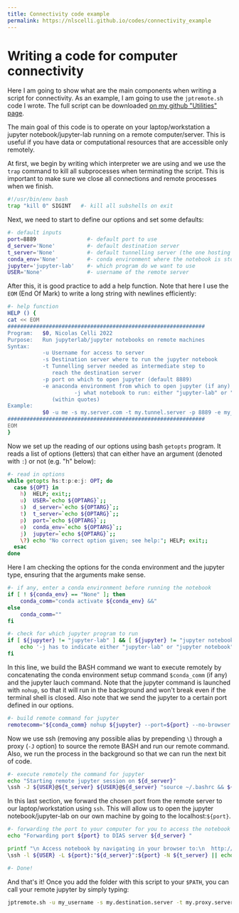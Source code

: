 ```yaml
---
title: Connectivity code example
permalink: https://nlscelli.github.io/codes/connectivity_example
---
```


# Writing a code for computer connectivity
Here I am going to show what are the main components when writing a script for connectivity. As an example, I am going to use the `jptremote.sh` code I wrote. The full script can be downloaded [on my github "Utilities" page](https://github.com/nlscelli/Utilities/blob/main/jptremote.sh).

The main goal of this code is to operate on your laptop/workstation a jupyter notebook/jupyter-lab running on a remote computer/server. This is useful if you have data or computational resources that are accessible only remotely.

At first, we begin by writing which interpreter we are using and we use the `trap` command to kill all subprocesses when terminating the script. This is important to make sure we close all connections and remote processes when we finish.
```bash
#!/usr/bin/env bash
trap "kill 0" SIGINT   #- kill all subshells on exit
```

Next, we need to start to define our options and set some defaults:
```bash
#- default inputs
port=8889                #- default port to use
d_server='None'          #- default destination server
t_server='None'          #- default tunnelling server (the one hosting the proxy)
conda_env='None'         #- conda environment where the notebook is stored
jupyter='jupyter-lab'    #- which program do we want to use
USER='None'              #- username of the remote server
```
After this, it is good practice to add a help function. Note that here I use the `EOM` (End Of Mark) to write a long string with newlines efficiently:
```bash
#- help function
HELP () {
cat << EOM
##############################################################
Program:   $0, Nicolas Celli 2022
Purpose:   Run jupyterlab/jupyter notebooks on remote machines
Syntax:
           -u Username for access to server
           -s Destination server where to run the jupyter notebook
           -t Tunnelling server needed as intermediate step to
              reach the destination server
           -p port on which to open jupyter (default 8889)
           -e anaconda environment from which to open jupyter (if any)
					 -j what notebook to run: either "jupyter-lab" or "jupyter notebook"
              (within quotes)
Example:
           $0 -u me -s my.server.com -t my.tunnel.server -p 8889 -e my_conda
##############################################################
EOM
}
```


Now we set up the reading of our options using bash `getopts` program. It reads a list of options (letters) that can either have an argument (denoted with `:`) or not (e.g. "h" below):
```bash
#- read in options
while getopts hs:t:p:e:j: OPT; do
  case ${OPT} in
    h)  HELP; exit;;
    u)  USER=`echo ${OPTARG}`;;
    s)  d_server=`echo ${OPTARG}`;;
    t)  t_server=`echo ${OPTARG}`;;
    p)  port=`echo ${OPTARG}`;;
    e)  conda_env=`echo ${OPTARG}`;;
    j)  jupyter=`echo ${OPTARG}`;;
    \?) echo "No correct option given; see help:"; HELP; exit;;
  esac
done
```

Here I am checking the options for the conda environment and the jupyter type, ensuring that the arguments make sense.
```bash
#- if any, enter a conda environment before running the notebook
if [ ! ${conda_env} == "None" ]; then
	conda_comm="conda activate ${conda_env} &&"
else
	conda_comm=""
fi

#- check for which jupyter program to run
if [ ${jupyter} != "jupyter-lab" ] && [ ${jupyter} != "jupyter notebook" ]; then
	echo '-j has to indicate either "jupyter-lab" or "jupyter notebook", exit' && exit
fi
```
In this line, we build the BASH command we want to execute remotely by concatenating the conda environment setup command `$conda_comm` (if any) and the jupyter lauch command. Note that the jupyter command is launched with `nohup`, so that it will run in the background and won't break even if the terminal shell is closed. Also note that we send the jupyter to a certain port defined in our options.
```bash
#- build remote command for jupyter
remotecomm="${conda_comm} nohup ${jupyter} --port=${port} --no-browser --ip=0.0.0.0 > jptset.out"
```
Now we use ssh (removing any possible alias by prepending `\`) through a proxy (`-J` option) to source the remote BASH and run our remote command. Also, we run the process in the background so that we can run the next bit of code.
```bash
#- execute remotely the command for jupyter
echo "Starting remote jupyter session on ${d_server}"
\ssh -J ${USER}@${t_server} ${USER}@${d_server} "source ~/.bashrc && ${remotecomm}" &
```
In this last section, we forward the chosen port from the remote server to our laptop/workstation using `ssh`. This will allow us to open the jupyter notebook/jupyter-lab on our own machine by going to the localhost:`${port}`.
```bash
#- forwarding the port to your computer for you to access the notebook
echo "Forwarding port ${port} to DIAS server ${d_server} "

printf "\n Access notebook by navigating in your browser to:\n  http://localhost:${port}/ \n\n"
\ssh -l ${USER} -L ${port}:"${d_server}":${port} -N ${t_server} || echo "Connection aborted"

#- Done!
```

And that's it! Once you add the folder with this script to your `$PATH`, you can call your remote jupyter by simply typing:
```bash
jptremote.sh -u my_username -s my.destination.server -t my.proxy.server -p my_port -e my_conda
```
